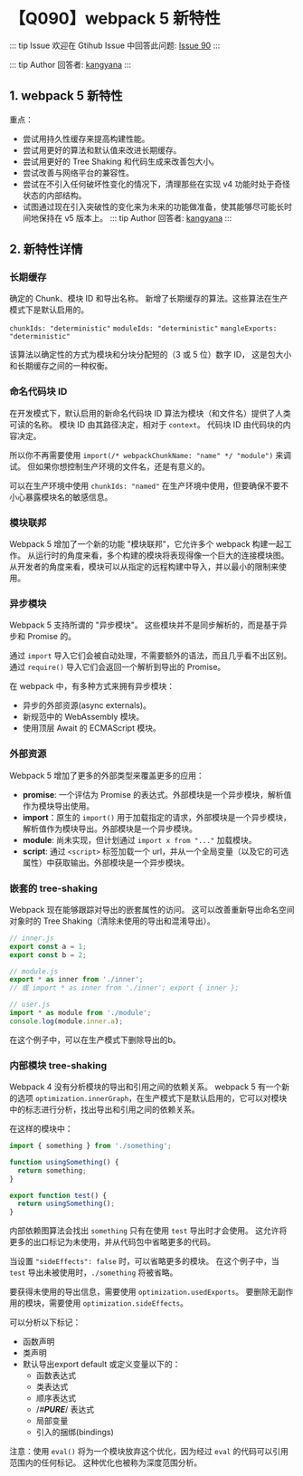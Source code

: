 # 【Q090】webpack 5 新特性


::: tip Issue
欢迎在 Gtihub Issue 中回答此问题: [Issue 90](https://github.com/kangyana/daily-question/issues/90)
:::

::: tip Author
回答者: [kangyana](https://github.com/kangyana)
:::
## 1. webpack 5 新特性
重点：

- 尝试用持久性缓存来提高构建性能。
- 尝试用更好的算法和默认值来改进长期缓存。
- 尝试用更好的 Tree Shaking 和代码生成来改善包大小。
- 尝试改善与网络平台的兼容性。
- 尝试在不引入任何破坏性变化的情况下，清理那些在实现 v4 功能时处于奇怪状态的内部结构。
- 试图通过现在引入突破性的变化来为未来的功能做准备，使其能够尽可能长时间地保持在 v5 版本上。
::: tip Author
回答者: [kangyana](https://github.com/kangyana)
:::
## 2. 新特性详情
### 长期缓存
确定的 Chunk、模块 ID 和导出名称。
新增了长期缓存的算法。这些算法在生产模式下是默认启用的。

`chunkIds: "deterministic"` `moduleIds: "deterministic"` `mangleExports: "deterministic"`

该算法以确定性的方式为模块和分块分配短的（3 或 5 位）数字 ID， 这是包大小和长期缓存之间的一种权衡。

### 命名代码块 ID
在开发模式下，默认启用的新命名代码块 ID 算法为模块（和文件名）提供了人类可读的名称。 
模块 ID 由其路径决定，相对于 `context`。 代码块 ID 由代码块的内容决定。

所以你不再需要使用 `import(/* webpackChunkName: "name" */ "module")` 来调试。
但如果你想控制生产环境的文件名，还是有意义的。
 
可以在生产环境中使用 `chunkIds: "named"` 在生产环境中使用，但要确保不要不小心暴露模块名的敏感信息。

### 模块联邦
Webpack 5 增加了一个新的功能 "模块联邦"，它允许多个 webpack 构建一起工作。
从运行时的角度来看，多个构建的模块将表现得像一个巨大的连接模块图。
从开发者的角度来看，模块可以从指定的远程构建中导入，并以最小的限制来使用。

### 异步模块
Webpack 5 支持所谓的 "异步模块"。 这些模块并不是同步解析的，而是基于异步和 Promise 的。

通过 `import` 导入它们会被自动处理，不需要额外的语法，而且几乎看不出区别。
通过 `require()` 导入它们会返回一个解析到导出的 Promise。

在 webpack 中，有多种方式来拥有异步模块：

-  异步的外部资源(async externals)。
- 新规范中的 WebAssembly 模块。
- 使用顶层 Await 的 ECMAScript 模块。

### 外部资源
Webpack 5 增加了更多的外部类型来覆盖更多的应用：

- **promise**: 一个评估为 Promise 的表达式。外部模块是一个异步模块，解析值作为模块导出使用。
- **import**：原生的 `import()` 用于加载指定的请求，外部模块是一个异步模块，解析值作为模块导出。外部模块是一个异步模块。
- **module**: 尚未实现，但计划通过 `import x from "..."` 加载模块。
- **script**: 通过 `<script>` 标签加载一个 url，并从一个全局变量（以及它的可选属性）中获取输出。外部模块是一个异步模块。

### 嵌套的 tree-shaking
Webpack 现在能够跟踪对导出的嵌套属性的访问。
这可以改善重新导出命名空间对象时的 Tree Shaking（清除未使用的导出和混淆导出）。
```javascript
// inner.js
export const a = 1;
export const b = 2;

// module.js
export * as inner from './inner';
// 或 import * as inner from './inner'; export { inner };

// user.js
import * as module from './module';
console.log(module.inner.a);
```

在这个例子中，可以在生产模式下删除导出的b。

### 内部模块 tree-shaking
Webpack 4 没有分析模块的导出和引用之间的依赖关系。
webpack 5 有一个新的选项 `optimization.innerGraph`，在生产模式下是默认启用的，它可以对模块中的标志进行分析，找出导出和引用之间的依赖关系。

在这样的模块中：

```javascript
import { something } from './something';

function usingSomething() {
  return something;
}

export function test() {
  return usingSomething();
}
```

内部依赖图算法会找出 `something` 只有在使用 `test` 导出时才会使用。
这允许将更多的出口标记为未使用，并从代码包中省略更多的代码。

当设置 `"sideEffects": false` 时，可以省略更多的模块。
在这个例子中，当 `test` 导出未被使用时，`./something` 将被省略。

要获得未使用的导出信息，需要使用 `optimization.usedExports`。
要删除无副作用的模块，需要使用 `optimization.sideEffects`。

可以分析以下标记：

- 函数声明
- 类声明
- 默认导出export default 或定义变量以下的：
  - 函数表达式
  - 类表达式
  - 顺序表达式
  - /*#__PURE__*/ 表达式
  - 局部变量
  - 引入的捆绑(bindings)
  
注意：使用 `eval()` 将为一个模块放弃这个优化，因为经过 `eval` 的代码可以引用范围内的任何标记。
这种优化也被称为深度范围分析。

